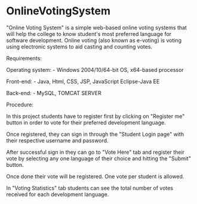 # OnlineVotingSystem
"Online Voting System" is a simple web-based online voting systems that will help the college to know student's most preferred language for software development. Online voting (also known as e-voting) is voting using electronic systems to aid casting and counting votes.

Requirements:

Operating system: - Windows 2004/10/64-bit OS, x64-based processor

Front-end: - Java, Html, CSS, JSP, JavaScript Eclipse-Java EE

Back-end: - MySQL, TOMCAT SERVER

Procedure:

In this project students have to register first by clicking on "Register me" button in order to vote for their preferred development language.

Once registered, they can sign in through the "Student Login page" with their respective username and password.

After successful sign in they can go to "Vote Here" tab and register their vote by selecting any one language of their choice and hitting the "Submit" button.

Once done their vote will be registered. One vote per student is allowed.

In "Voting Statistics" tab students can see the total number of votes received for each development language.
